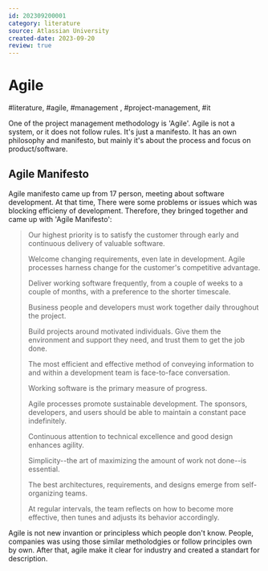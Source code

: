 ```yaml
---
id: 202309200001
category: literature
source: Atlassian University
created-date: 2023-09-20
review: true
---
```

# Agile
#literature, #agile, #management , #project-management, #it

One of the project management methodology is 'Agile'. Agile is not a system, or it does not follow rules. It's just a manifesto. It has an own philosophy and manifesto, but mainly it's about the process and focus on product/software. 

## Agile Manifesto

Agile manifesto came up from 17 person, meeting about software development. At that time, There were some problems or issues which was blocking efficieny of development. Therefore, they bringed together and came up with 'Agile Manifesto':

> Our highest priority is to satisfy the customer through early and continuous delivery of valuable software.
> 
> Welcome changing requirements, even late in development. Agile processes harness change for the customer's competitive advantage.
> 
> Deliver working software frequently, from a couple of weeks to a couple of months, with a preference to the shorter timescale.
> 
> Business people and developers must work together daily throughout the project.
> 
> Build projects around motivated individuals. Give them the environment and support they need, and trust them to get the job done.
> 
> The most efficient and effective method of conveying information to and within a development team is face-to-face conversation.
> 
> Working software is the primary measure of progress.
> 
> Agile processes promote sustainable development. The sponsors, developers, and users should be able to maintain a constant pace indefinitely.
> 
> Continuous attention to technical excellence and good design enhances agility.
> 
> Simplicity--the art of maximizing the amount of work not done--is essential.
> 
> The best architectures, requirements, and designs emerge from self-organizing teams.
> 
> At regular intervals, the team reflects on how to become more effective, then tunes and adjusts its behavior accordingly.

Agile is not new invantion or principless which people don't know. People, companies was using those similar metholodgies or follow principles own by own. After that, agile make it clear for industry and created a standart for description. 

